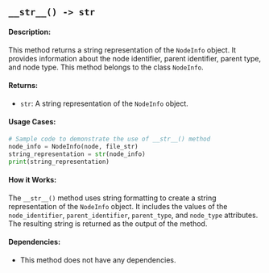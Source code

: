 ## `__str__() -> str`

#### Description:
This method returns a string representation of the `NodeInfo` object. It provides information about the node identifier, parent identifier, parent type, and node type. This method belongs to the class `NodeInfo`.

#### Returns:
- `str`: A string representation of the `NodeInfo` object.

#### Usage Cases:

```python
# Sample code to demonstrate the use of __str__() method
node_info = NodeInfo(node, file_str)
string_representation = str(node_info)
print(string_representation)
```

#### How it Works:
The `__str__()` method uses string formatting to create a string representation of the `NodeInfo` object. It includes the values of the `node_identifier`, `parent_identifier`, `parent_type`, and `node_type` attributes. The resulting string is returned as the output of the method.

#### Dependencies:
- This method does not have any dependencies.
